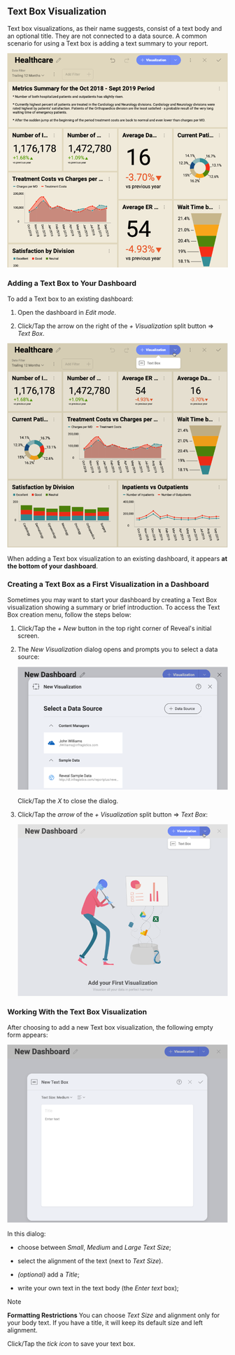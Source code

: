 ## Text Box Visualization

Text box visualizations, as their name suggests, consist of a text body
and an optional title. They are not connected to a data source. A common
scenario for using a Text box is adding a text summary to your report.

![An example of a summary text box added to a dashboard](images/text-box-summary-example.png)

### Adding a Text Box to Your Dashboard

To add a Text box to an existing dashboard:

1.  Open the dashboard in *Edit mode*.

2.  Click/Tap the arrow on the right of the *+ Visualization* split
    button ⇒ *Text Box*.

![Adding a text box in dashboard edit mode](images/add-textbox-existing-dashboard.png)

When adding a Text box visualization to an existing dashboard, it
appears **at the bottom of your dashboard**.

### Creating a Text Box as a First Visualization in a Dashboard

Sometimes you may want to start your dashboard by creating a Text Box
visualization showing a summary or brief introduction. To access the
Text Box creation menu, follow the steps below:

1.  Click/Tap the *+ New* button in the top right corner of
    Reveal's initial screen.

2.  The *New Visualization* dialog opens and prompts you to select a
    data source:

    ![New visualization dialog](images/new-visualization-dialog.png)

    Click/Tap the *X* to close the dialog.

3.  Click/Tap the *arrow* of the *+ Visualization* split button ⇒ *Text
    Box*:

    ![Accessing text box creation in the New Dashboard screen](images/add-text-box-menu.png)

### Working With the Text Box Visualization

After choosing to add a new Text box visualization, the following empty
form appears:

![New text box dialog showing an empty text box form](images/text-box-empty-form.png)

In this dialog:

  - choose between *Small*, *Medium* and *Large* *Text Size*;

  - select the alignment of the text (next to *Text Size*).

  - *(optional)* add a *Title*;

  - write your own text in the text body (the *Enter text* box);


>[!NOTE]
>**Formatting Restrictions**
>You can choose *Text Size* and alignment only for your body text. If you have a title, it will keep its default size and left alignment.

Click/Tap the *tick icon* to save your text box.
